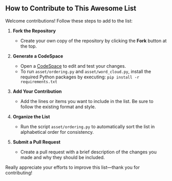 ## How to Contribute to This Awesome List

Welcome contributions! Follow these steps to add to the list:

1. **Fork the Repository**  
   - Create your own copy of the repository by clicking the **Fork** button at the top.

2. **Generate a CodeSpace**  
   - Open a [CodeSpace](https://github.com/features/codespaces) to edit and test your changes.
   - To run `asset/ordering.py` and `asset/word_cloud.py`, install the required Python packages by executing: `pip install -r requirements.txt`

3. **Add Your Contribution**  
   - Add the lines or items you want to include in the list. Be sure to follow the existing format and style.

4. **Organize the List**  
   - Run the script `asset/ordering.py` to automatically sort the list in alphabetical order for consistency.

5. **Submit a Pull Request**  
   - Create a pull request with a brief description of the changes you made and why they should be included.  

Really appreciate your efforts to improve this list—thank you for contributing!  
